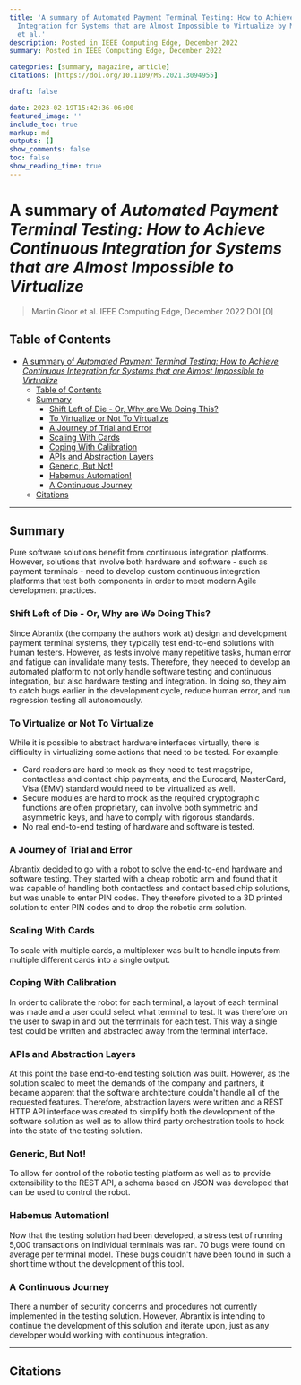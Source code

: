 ```yaml
---
title: 'A summary of Automated Payment Terminal Testing: How to Achieve Continuous
  Integration for Systems that are Almost Impossible to Virtualize by Martin Gloor
  et al.'
description: Posted in IEEE Computing Edge, December 2022
summary: Posted in IEEE Computing Edge, December 2022

categories: [summary, magazine, article]
citations: [https://doi.org/10.1109/MS.2021.3094955]

draft: false

date: 2023-02-19T15:42:36-06:00
featured_image: ''
include_toc: true
markup: md
outputs: []
show_comments: false
toc: false
show_reading_time: true
---
```


# A summary of *Automated Payment Terminal Testing: How to Achieve Continuous Integration for Systems that are Almost Impossible to Virtualize*

> Martin Gloor et al. IEEE Computing Edge, December 2022 DOI \[0\]

## Table of Contents

- [A summary of *Automated Payment Terminal Testing: How to Achieve Continuous Integration for Systems that are Almost Impossible to Virtualize*](#a-summary-of-automated-payment-terminal-testing-how-to-achieve-continuous-integration-for-systems-that-are-almost-impossible-to-virtualize)
  - [Table of Contents](#table-of-contents)
  - [Summary](#summary)
    - [Shift Left of Die - Or, Why are We Doing This?](#shift-left-of-die---or-why-are-we-doing-this)
    - [To Virtualize or Not To Virtualize](#to-virtualize-or-not-to-virtualize)
    - [A Journey of Trial and Error](#a-journey-of-trial-and-error)
    - [Scaling With Cards](#scaling-with-cards)
    - [Coping With Calibration](#coping-with-calibration)
    - [APIs and Abstraction Layers](#apis-and-abstraction-layers)
    - [Generic, But Not!](#generic-but-not)
    - [Habemus Automation!](#habemus-automation)
    - [A Continuous Journey](#a-continuous-journey)
  - [Citations](#citations)

______________________________________________________________________

## Summary

Pure software solutions benefit from continuous integration platforms. However,
solutions that involve both hardware and software - such as payment terminals -
need to develop custom continuous integration platforms that test both
components in order to meet modern Agile development practices.

### Shift Left of Die - Or, Why are We Doing This?

Since Abrantix (the company the authors work at) design and development payment
terminal systems, they typically test end-to-end solutions with human testers.
However, as tests involve many repetitive tasks, human error and fatigue can
invalidate many tests. Therefore, they needed to develop an automated platform
to not only handle software testing and continuous integration, but also
hardware testing and integration. In doing so, they aim to catch bugs earlier in
the development cycle, reduce human error, and run regression testing all
autonomously.

### To Virtualize or Not To Virtualize

While it is possible to abstract hardware interfaces virtually, there is
difficulty in virtualizing some actions that need to be tested. For example:

- Card readers are hard to mock as they need to test magstripe, contactless and
  contact chip payments, and the Eurocard, MasterCard, Visa (EMV) standard would
  need to be virtualized as well.
- Secure modules are hard to mock as the required cryptographic functions are
  often proprietary, can involve both symmetric and asymmetric keys, and have to
  comply with rigorous standards.
- No real end-to-end testing of hardware and software is tested.

### A Journey of Trial and Error

Abrantix decided to go with a robot to solve the end-to-end hardware and
software testing. They started with a cheap robotic arm and found that it was
capable of handling both contactless and contact based chip solutions, but was
unable to enter PIN codes. They therefore pivoted to a 3D printed solution to
enter PIN codes and to drop the robotic arm solution.

### Scaling With Cards

To scale with multiple cards, a multiplexer was built to handle inputs from
multiple different cards into a single output.

### Coping With Calibration

In order to calibrate the robot for each terminal, a layout of each terminal was
made and a user could select what terminal to test. It was therefore on the user
to swap in and out the terminals for each test. This way a single test could be
written and abstracted away from the terminal interface.

### APIs and Abstraction Layers

At this point the base end-to-end testing solution was built. However, as the
solution scaled to meet the demands of the company and partners, it became
apparent that the software architecture couldn't handle all of the requested
features. Therefore, abstraction layers were written and a REST HTTP API
interface was created to simplify both the development of the software solution
as well as to allow third party orchestration tools to hook into the state of
the testing solution.

### Generic, But Not!

To allow for control of the robotic testing platform as well as to provide
extensibility to the REST API, a schema based on JSON was developed that can be
used to control the robot.

### Habemus Automation!

Now that the testing solution had been developed, a stress test of running 5,000
transactions on individual terminals was ran. 70 bugs were found on average per
terminal model. These bugs couldn't have been found in such a short time without
the development of this tool.

### A Continuous Journey

There a number of security concerns and procedures not currently implemented in
the testing solution. However, Abrantix is intending to continue the development
of this solution and iterate upon, just as any developer would working with
continuous integration.

______________________________________________________________________

## Citations
